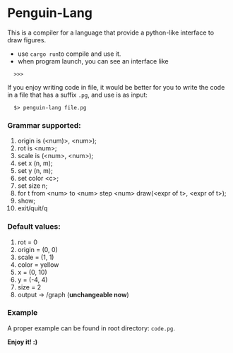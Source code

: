 # Penguin-Lang

This is a compiler for a language that provide a python-like interface to draw figures.

- use `cargo run`to compile and use it.
- when program launch, you can see an interface like

```shell
  >>>
```

If you enjoy writing code in file, it would be better for you to write the code in a file that has a suffix `.pg`, and
use is as input:

```shell
  $> penguin-lang file.pg
```

### Grammar supported:

1. origin is (\<num)>, \<num>);
2. rot is \<num>;
3. scale is (\<num>, \<num>);
4. set x (n, m);
5. set y (n, m);
6. set color \<c\>;
7. set size n;
8. for t from \<num> to \<num> step \<num> draw(\<expr of t>, \<expr of t>);
9. show;
10. exit/quit/q

### Default values:
1. rot = 0
2. origin = (0, 0)
3. scale = (1, 1)
4. color = yellow
5. x = (0, 10)
6. y = (-4, 4)
7. size = 2
8. output -> /graph (**unchangeable now**)

### Example
A proper example can be found in root directory: `code.pg`.

**Enjoy it! :)**


